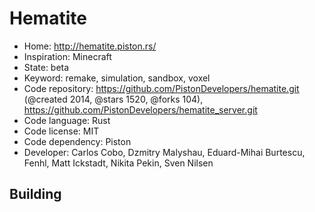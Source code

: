 # Hematite

- Home: http://hematite.piston.rs/
- Inspiration: Minecraft
- State: beta
- Keyword: remake, simulation, sandbox, voxel
- Code repository: https://github.com/PistonDevelopers/hematite.git (@created 2014, @stars 1520, @forks 104), https://github.com/PistonDevelopers/hematite_server.git
- Code language: Rust
- Code license: MIT
- Code dependency: Piston
- Developer: Carlos Cobo, Dzmitry Malyshau, Eduard-Mihai Burtescu, Fenhl, Matt Ickstadt, Nikita Pekin, Sven Nilsen

## Building
